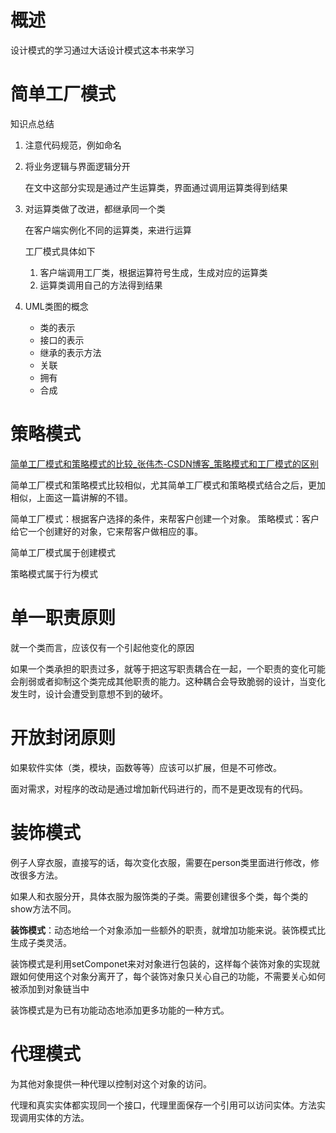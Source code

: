 # 概述

设计模式的学习通过大话设计模式这本书来学习

# 简单工厂模式

知识点总结

1. 注意代码规范，例如命名

2. 将业务逻辑与界面逻辑分开

   在文中这部分实现是通过产生运算类，界面通过调用运算类得到结果

3. 对运算类做了改进，都继承同一个类

   在客户端实例化不同的运算类，来进行运算

   工厂模式具体如下

   1. 客户端调用工厂类，根据运算符号生成，生成对应的运算类
   2. 运算类调用自己的方法得到结果

4. UML类图的概念

   * 类的表示
   * 接口的表示
   * 继承的表示方法
   * 关联
   * 拥有
   * 合成

# 策略模式

[简单工厂模式和策略模式的比较_张伟杰-CSDN博客_策略模式和工厂模式的区别](https://blog.csdn.net/zwj_jyzl/article/details/80869905)

简单工厂模式和策略模式比较相似，尤其简单工厂模式和策略模式结合之后，更加相似，上面这一篇讲解的不错。

简单工厂模式：根据客户选择的条件，来帮客户创建一个对象。
策略模式：客户给它一个创建好的对象，它来帮客户做相应的事。

简单工厂模式属于创建模式

策略模式属于行为模式

# 单一职责原则

就一个类而言，应该仅有一个引起他变化的原因

如果一个类承担的职责过多，就等于把这写职责耦合在一起，一个职责的变化可能会削弱或者抑制这个类完成其他职责的能力。这种耦合会导致脆弱的设计，当变化发生时，设计会遭受到意想不到的破坏。

# 开放封闭原则

如果软件实体（类，模块，函数等等）应该可以扩展，但是不可修改。

面对需求，对程序的改动是通过增加新代码进行的，而不是更改现有的代码。

# 装饰模式

例子人穿衣服，直接写的话，每次变化衣服，需要在person类里面进行修改，修改很多方法。

如果人和衣服分开，具体衣服为服饰类的子类。需要创建很多个类，每个类的show方法不同。

**装饰模式**：动态地给一个对象添加一些额外的职责，就增加功能来说。装饰模式比生成子类灵活。

装饰模式是利用setComponet来对对象进行包装的，这样每个装饰对象的实现就跟如何使用这个对象分离开了，每个装饰对象只关心自己的功能，不需要关心如何被添加到对象链当中

装饰模式是为已有功能动态地添加更多功能的一种方式。

# 代理模式

为其他对象提供一种代理以控制对这个对象的访问。

代理和真实实体都实现同一个接口，代理里面保存一个引用可以访问实体。方法实现调用实体的方法。

